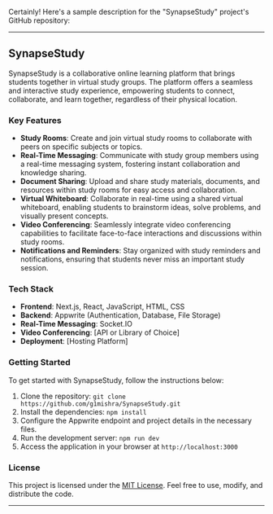Certainly! Here's a sample description for the "SynapseStudy" project's GitHub repository:

---

## SynapseStudy

SynapseStudy is a collaborative online learning platform that brings students together in virtual study groups. The platform offers a seamless and interactive study experience, empowering students to connect, collaborate, and learn together, regardless of their physical location.

### Key Features

- **Study Rooms**: Create and join virtual study rooms to collaborate with peers on specific subjects or topics.
- **Real-Time Messaging**: Communicate with study group members using a real-time messaging system, fostering instant collaboration and knowledge sharing.
- **Document Sharing**: Upload and share study materials, documents, and resources within study rooms for easy access and collaboration.
- **Virtual Whiteboard**: Collaborate in real-time using a shared virtual whiteboard, enabling students to brainstorm ideas, solve problems, and visually present concepts.
- **Video Conferencing**: Seamlessly integrate video conferencing capabilities to facilitate face-to-face interactions and discussions within study rooms.
- **Notifications and Reminders**: Stay organized with study reminders and notifications, ensuring that students never miss an important study session.

### Tech Stack

- **Frontend**: Next.js, React, JavaScript, HTML, CSS
- **Backend**: Appwrite (Authentication, Database, File Storage)
- **Real-Time Messaging**: Socket.IO
- **Video Conferencing**: [API or Library of Choice]
- **Deployment**: [Hosting Platform]

### Getting Started

To get started with SynapseStudy, follow the instructions below:

1. Clone the repository: `git clone https://github.com/g1mishra/SynapseStudy.git`
2. Install the dependencies: `npm install`
3. Configure the Appwrite endpoint and project details in the necessary files.
4. Run the development server: `npm run dev`
5. Access the application in your browser at `http://localhost:3000`

<!-- ### Contribution Guidelines

We welcome contributions from the community to make SynapseStudy even better. If you'd like to contribute, please follow the guidelines outlined in [CONTRIBUTING.md](link-to-contributing-file). -->

### License

This project is licensed under the [MIT License](link-to-license-file). Feel free to use, modify, and distribute the code.

<!-- ### Acknowledgments

We would like to thank the contributors and open-source community for their valuable contributions to the development of SynapseStudy. -->

---